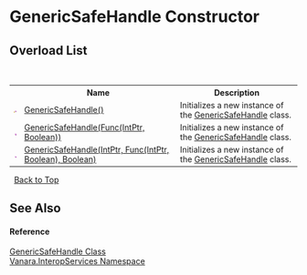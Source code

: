 # GenericSafeHandle Constructor 
 


## Overload List
&nbsp;<table><tr><th></th><th>Name</th><th>Description</th></tr><tr><td>![Protected method](media/protmethod.gif "Protected method")</td><td><a href="6baccce5-2357-1af3-5061-38029d7aef06">GenericSafeHandle()</a></td><td>
Initializes a new instance of the <a href="94934b60-853c-0a8d-4e6a-b86dd4362d0a">GenericSafeHandle</a> class.</td></tr><tr><td>![Public method](media/pubmethod.gif "Public method")</td><td><a href="3d25e4f9-0616-52a0-558f-171ea539ac3f">GenericSafeHandle(Func(IntPtr, Boolean))</a></td><td>
Initializes a new instance of the <a href="94934b60-853c-0a8d-4e6a-b86dd4362d0a">GenericSafeHandle</a> class.</td></tr><tr><td>![Public method](media/pubmethod.gif "Public method")</td><td><a href="bad6e7ba-8c67-3a6d-40e3-ddc4a276d8f3">GenericSafeHandle(IntPtr, Func(IntPtr, Boolean), Boolean)</a></td><td>
Initializes a new instance of the <a href="94934b60-853c-0a8d-4e6a-b86dd4362d0a">GenericSafeHandle</a> class.</td></tr></table>&nbsp;
<a href="#genericsafehandle-constructor">Back to Top</a>

## See Also


#### Reference
<a href="94934b60-853c-0a8d-4e6a-b86dd4362d0a">GenericSafeHandle Class</a><br /><a href="46913109-b3e0-3b59-6f7f-071f8aa90bf0">Vanara.InteropServices Namespace</a><br />